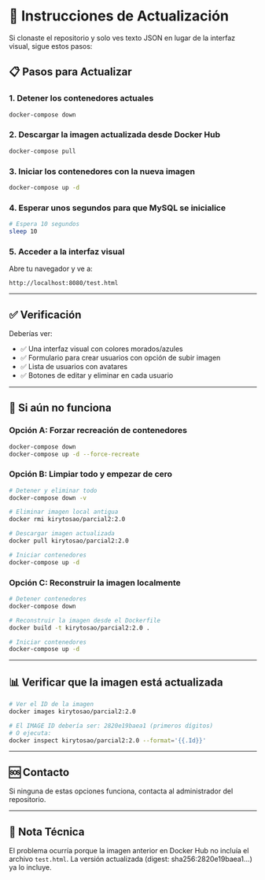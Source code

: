# 🔄 Instrucciones de Actualización

Si clonaste el repositorio y solo ves texto JSON en lugar de la interfaz visual, sigue estos pasos:

## 📋 Pasos para Actualizar

### 1. Detener los contenedores actuales
```bash
docker-compose down
```

### 2. Descargar la imagen actualizada desde Docker Hub
```bash
docker-compose pull
```

### 3. Iniciar los contenedores con la nueva imagen
```bash
docker-compose up -d
```

### 4. Esperar unos segundos para que MySQL se inicialice
```bash
# Espera 10 segundos
sleep 10
```

### 5. Acceder a la interfaz visual
Abre tu navegador y ve a:
```
http://localhost:8080/test.html
```

---

## ✅ Verificación

Deberías ver:
- ✅ Una interfaz visual con colores morados/azules
- ✅ Formulario para crear usuarios con opción de subir imagen
- ✅ Lista de usuarios con avatares
- ✅ Botones de editar y eliminar en cada usuario

---

## 🐛 Si aún no funciona

### Opción A: Forzar recreación de contenedores
```bash
docker-compose down
docker-compose up -d --force-recreate
```

### Opción B: Limpiar todo y empezar de cero
```bash
# Detener y eliminar todo
docker-compose down -v

# Eliminar imagen local antigua
docker rmi kirytosao/parcial2:2.0

# Descargar imagen actualizada
docker pull kirytosao/parcial2:2.0

# Iniciar contenedores
docker-compose up -d
```

### Opción C: Reconstruir la imagen localmente
```bash
# Detener contenedores
docker-compose down

# Reconstruir la imagen desde el Dockerfile
docker build -t kirytosao/parcial2:2.0 .

# Iniciar contenedores
docker-compose up -d
```

---

## 📊 Verificar que la imagen está actualizada

```bash
# Ver el ID de la imagen
docker images kirytosao/parcial2:2.0

# El IMAGE ID debería ser: 2820e19baea1 (primeros dígitos)
# O ejecuta:
docker inspect kirytosao/parcial2:2.0 --format='{{.Id}}'
```

---

## 🆘 Contacto

Si ninguna de estas opciones funciona, contacta al administrador del repositorio.

---

## 📝 Nota Técnica

El problema ocurría porque la imagen anterior en Docker Hub no incluía el archivo `test.html`.
La versión actualizada (digest: sha256:2820e19baea1...) ya lo incluye.
